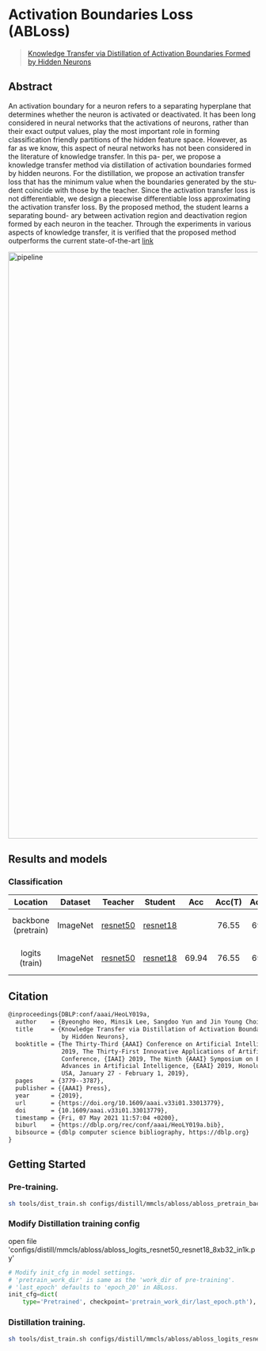 # Activation Boundaries Loss (ABLoss)

> [Knowledge Transfer via Distillation of Activation Boundaries Formed by Hidden Neurons](https://arxiv.org/pdf/1811.03233.pdf)

<!-- [ALGORITHM] -->

## Abstract

An activation boundary for a neuron refers to a separating hyperplane that determines whether the neuron is activated or deactivated. It has been long considered in neural networks that the activations of neurons, rather than their exact output values, play the most important role in forming classification friendly partitions of the hidden feature space. However, as far as we know, this aspect of neural networks has not been considered in the literature of knowledge transfer. In this pa- per, we propose a knowledge transfer method via distillation of activation boundaries formed by hidden neurons. For the distillation, we propose an activation transfer loss that has the minimum value when the boundaries generated by the stu- dent coincide with those by the teacher. Since the activation transfer loss is not differentiable, we design a piecewise differentiable loss approximating the activation transfer loss. By the proposed method, the student learns a separating bound- ary between activation region and deactivation region formed by each neuron in the teacher. Through the experiments in various aspects of knowledge transfer, it is verified that the proposed method outperforms the current state-of-the-art [link](https://github.com/bhheo/AB_distillation)

<img width="1184" alt="pipeline" src="https://user-images.githubusercontent.com/88702197/187422794-d681ed58-293a-4d9e-9e5b-9937289136a7.png">


## Results and models

### Classification

|      Location       | Dataset  |                                                   Teacher                                                    |                                                   Student                                                    |  Acc  | Acc(T) | Acc(S) |                                   Config                                   | Download                                                                                                                                                                                                                                                                                                                                                                                                     |
| :-----------------: | :------: | :----------------------------------------------------------------------------------------------------------: | :----------------------------------------------------------------------------------------------------------: | :---: | :----: | :----: | :------------------------------------------------------------------------: | :----------------------------------------------------------------------------------------------------------------------------------------------------------------------------------------------------------------------------------------------------------------------------------------------------------------------------------------------------------------------------------------------------------- |
| backbone (pretrain) | ImageNet | [resnet50](https://github.com/open-mmlab/mmclassification/blob/master/configs/resnet/resnet50_8xb32_in1k.py) | [resnet18](https://github.com/open-mmlab/mmclassification/blob/master/configs/resnet/resnet18_8xb32_in1k.py) |       | 76.55  | 69.90  | [pretrain_config](./abloss_pretrain_backbone_resnet50_resnet18_8xb32_in1k) | [teacher](https://download.openmmlab.com/mmclassification/v0/resnet/resnet50_8xb32_in1k_20210831-ea4938fc.pth) \|[model](https://download.openmmlab.com/mmrazor/v1/ABLoss/abloss_pretrain_backbone_resnet50_resnet18_8xb32_in1k_20220830_165724-a6284e9f.pth) \| [log](https://download.openmmlab.com/mmrazor/v1/ABLoss/abloss_pretrain_backbone_resnet50_resnet18_8xb32_in1k_20220830_165724-a6284e9f.json) |
|   logits (train)    | ImageNet | [resnet50](https://github.com/open-mmlab/mmclassification/blob/master/configs/resnet/resnet50_8xb32_in1k.py) | [resnet18](https://github.com/open-mmlab/mmclassification/blob/master/configs/resnet/resnet18_8xb32_in1k.py) | 69.94 | 76.55  | 69.90  |      [train_config](./abloss_logits_resnet50_resnet18_8xb32_in1k.py)       | [teacher](https://download.openmmlab.com/mmclassification/v0/resnet/resnet50_8xb32_in1k_20210831-ea4938fc.pth) \|[model](https://download.openmmlab.com/mmrazor/v1/ABLoss/abloss_logits_resnet50_resnet18_8xb32_in1k_20220830_202129-f35edde8.pth) \| [log](https://download.openmmlab.com/mmrazor/v1/ABLoss/abloss_logits_resnet50_resnet18_8xb32_in1k_20220830_202129-f35edde8.json)                       |

## Citation

```latex
@inproceedings{DBLP:conf/aaai/HeoLY019a,
  author    = {Byeongho Heo, Minsik Lee, Sangdoo Yun and Jin Young Choi},
  title     = {Knowledge Transfer via Distillation of Activation Boundaries Formed
               by Hidden Neurons},
  booktitle = {The Thirty-Third {AAAI} Conference on Artificial Intelligence, {AAAI}
               2019, The Thirty-First Innovative Applications of Artificial Intelligence
               Conference, {IAAI} 2019, The Ninth {AAAI} Symposium on Educational
               Advances in Artificial Intelligence, {EAAI} 2019, Honolulu, Hawaii,
               USA, January 27 - February 1, 2019},
  pages     = {3779--3787},
  publisher = {{AAAI} Press},
  year      = {2019},
  url       = {https://doi.org/10.1609/aaai.v33i01.33013779},
  doi       = {10.1609/aaai.v33i01.33013779},
  timestamp = {Fri, 07 May 2021 11:57:04 +0200},
  biburl    = {https://dblp.org/rec/conf/aaai/HeoLY019a.bib},
  bibsource = {dblp computer science bibliography, https://dblp.org}
}
```

## Getting Started

### Pre-training.

```bash
sh tools/dist_train.sh configs/distill/mmcls/abloss/abloss_pretrain_backbone_resnet50_resnet18_8xb32_in1k.py 8
```

### Modify Distillation training config

open file 'configs/distill/mmcls/abloss/abloss_logits_resnet50_resnet18_8xb32_in1k.py'

```python
# Modify init_cfg in model settings.
# 'pretrain_work_dir' is same as the 'work_dir of pre-training'.
# 'last_epoch' defaults to 'epoch_20' in ABLoss.
init_cfg=dict(
    type='Pretrained', checkpoint='pretrain_work_dir/last_epoch.pth'),
```

### Distillation training.

```bash
sh tools/dist_train.sh configs/distill/mmcls/abloss/abloss_logits_resnet50_resnet18_8xb32_in1k.py 8
```
